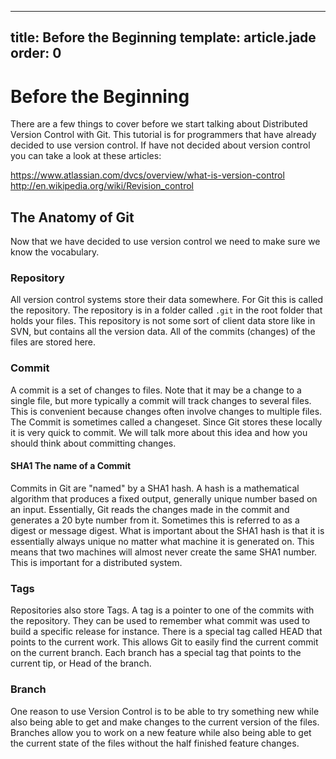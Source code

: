 ---
title: Before the Beginning
template: article.jade
order: 0
----

# Before the Beginning

There are a few things to cover before we start talking about Distributed Version Control with Git.  This tutorial is for programmers that have already decided to use version control.  If have not decided about version control you can take a look at these articles:

https://www.atlassian.com/dvcs/overview/what-is-version-control
http://en.wikipedia.org/wiki/Revision_control

## The Anatomy of Git

  Now that we have decided to use version control we need to make sure we know the vocabulary.

### Repository

  All version control systems store their data somewhere.  For Git this is called the repository.  The repository is in a folder called `.git` in the root folder that holds your files.  This repository is not some sort of client data store like in SVN, but contains all the version data.  All of the commits (changes) of the files are stored here.

### Commit

  A commit is a set of changes to files.  Note that it may be a change to a single file, but more typically a commit will track changes to several files.  This is convenient because changes often involve changes to multiple files.  The Commit is sometimes called a changeset.  Since Git stores these locally it is very quick to commit.  We will talk more about this idea and how you should think about committing changes.

#### SHA1 The name of a Commit

  Commits in Git are "named" by a SHA1 hash.  A hash is a mathematical algorithm that produces a fixed output, generally unique number based on an input.  Essentially, Git reads the changes made in the commit and generates a 20 byte number from it.  Sometimes this is referred to as a digest or message digest.  What is important about the SHA1 hash is that it is essentially always unique no matter what machine it is generated on.  This means that two machines will almost never create the same SHA1 number.  This is important for a distributed system.

### Tags

  Repositories also store Tags.  A tag is a pointer to one of the commits with the repository.  They can be used to remember what commit was used to build a specific release for instance.  There is a special tag called HEAD that points to the current work.  This allows Git to easily find the current commit on the current branch.  Each branch has a special tag that points to the current tip, or Head of the branch.

### Branch

  One reason to use Version Control is to be able to try something new while also being able to get and make changes to the current version of the files.  Branches allow you to work on a new feature while also being able to get the current state of the files without the half finished feature changes.

